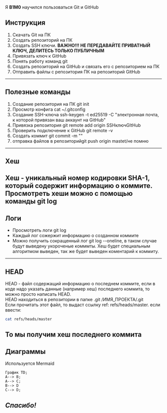 Я **B1M0** научился пользоваться Git и GitHub

## Инструкция

1. Скачать Git на ПК
2. Создать репозиторий на ПК
3. Создать SSH ключи. **ВАЖНО!!! НЕ ПЕРЕДАВАЙТЕ ПРИВАТНЫЙ КЛЮЧ, ДЕЛИТЕСЬ ТОЛЬКО ПУБЛИЧНЫМ**
4. Привязать ключ к GitHub
5. Понять работу команд git
6. Создать репозиторий на GitHub и связать его с репозиторием на ПК
7. Отправить файлы с репозитория ПК на репозиторий GitHub
----

## Полезные команды
1. Создание репозитория на ПК git init
2. Просмотр конфига cat ~/.gitconfig
3. Создание SSH-ключа ssh-keygen -t ed25519 -C "электронная почта, к которой привязан ваш аккаунт на GitHub" 
4. Привязка репозитория git remote add origin SSHключGItHub
5. Проверить подключение к GitHub git remote -v
6. Создать коммит git commit -m ""
7. отправка файлов в репозиторийgit push origin mastet/не помню
----

## Хеш
Хеш - уникальный номер кодировки **SHA-1**, который содержит информацию о коммите.<br>
Просмотреть хеши можно с помощью команды git log
----

## Логи
* Просмотреть логи git log
* Каждый лог сожержит информацию о созданном коммите
* Можно получить сокращенный лог git log --oneline, в таком случае будут выведену укороченые комммты. Хеш будет специальным алгоритмом выведен, так же будет выведен коментарий к коммиту.
----

## HEAD
HEAD - файл содержащий информацию о последнем коммите, если в коде надо указать данные (например хеш) последнего коммита, то можно просто написать HEAD.<br>
HEAD находиться в репозитории в папке .git /ИМЯ_ПРОЕКТА/.git<br>
Если прочитать этот файл, то выдаст ссылку ref: refs/heads/master. если ввести:
```BASH
cat refs/heads/master
```
То мы получим хеш последнего коммита
----

## Диаграммы
Используется Mermaid
```mermaid
График TD;
A--> B;
A--> C;
B--> D
C--> D;
```

## *Спасибо!*
